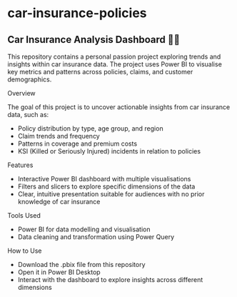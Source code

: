 # car-insurance-policies

<h2>Car Insurance Analysis Dashboard 🚗💲</h2>

This repository contains a personal passion project exploring trends and insights within car insurance data. The project uses Power BI to visualise key metrics and patterns across policies, claims, and customer demographics.

Overview 

The goal of this project is to uncover actionable insights from car insurance data, such as:

- Policy distribution by type, age group, and region
- Claim trends and frequency
- Patterns in coverage and premium costs
- KSI (Killed or Seriously Injured) incidents in relation to policies

Features 

- Interactive Power BI dashboard with multiple visualisations
- Filters and slicers to explore specific dimensions of the data
- Clear, intuitive presentation suitable for audiences with no prior knowledge of car insurance

Tools Used

- Power BI for data modelling and visualisation
- Data cleaning and transformation using Power Query

How to Use

- Download the .pbix file from this repository
- Open it in Power BI Desktop
- Interact with the dashboard to explore insights across different dimensions
